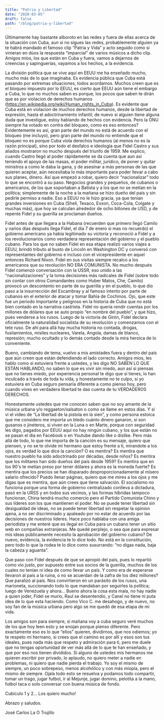```yaml
---
title: "Patria y Libertad"
date: "2020-03-05"
draft: false
path: "/blog/patria-y-libertad"
---
```


Últimamente hay bastante alboroto en las redes y fuera de ellas acerca de la situación con Cuba, aun si no sigues las redes, probablemente alguien ya te habrá mandado el famoso clip “Patria y Vida” y acto seguido como si vinieran en dúos la respuesta “imparcial” de varios músicos a dicho clip. Amigos míos, los que están en Cuba y fuera, vamos a dejarnos de creencias y sapinguerias, vayamos a los hechos, a la evidencia. 

La división política que se vive aquí en EEUU me ha enseñado mucho, mucho más de lo que imaginaba. Es evidencia pública que Cuba está pasando por extremas situaciones, todos acordamos. Muchos creen que es el bloqueo impuesto por lo EEUU, es cierto que EEUU aún tiene el embargo a Cuba, lo que no muchos saben es porque, los pocos que saben te dirán que es por violacion de derechos humanos (https://en.wikipedia.org/wiki/Human_rights_in_Cuba). Es evidente que Cuba está en violacion de muchos derechos humanos, desde la libertad de expresión, hasta el adoctrinamiento infantil; de nuevo si alguien tiene alguna duda que investigue, estoy hablando de hechos con evidencia. Pero la ONU siempre ha votado en contra del bloqueo, como es eso entonces? Evidentemente es así, gran parte del mundo no está de acuerdo con el bloqueo (me incluyo), pero gran parte del mundo no entiende que el bloqueo no es porque Cuba viola derechos humanos (al menos no es la razón principal), sino por todo el desfalco e ideología que Fidel Castro y sus aliados mostraron no mucho después del triunfo de 1959. Me explico, cuando Castro llegó al poder rápidamente se da cuenta que aun así teniendo el apoyo de las masas, el poder militar, jurídico, de poner y quitar ministros a como le daba la gana, y de asesinar a más personas de las que quieren aceptar,  aún necesitaba lo más importante para poder llevar a cabo sus planes, dinero. Así que empezó a robar, quiero decir “nacionalizar” todo lo que se encontró a su paso. Negocios grandes y pequeños, de cubanos o americanos, de los que soportaban a Batista y a los que no se metían en la política; simplemente de la noche a la mañana se hizo dueño del país y sin pedirle permiso a nadie. Eso a EEUU no le hizo gracia, ya que tenían grandes inversiones en Cuba (Shell, Texaco, Exxon, Coca-Cola, Colgate y muchas más), que hoy se calculan alrededor de ocho billones de USD, y de repente Fidel y su guerilla se proclaman dueños. 

Fidel antes de que llegara a la Habana (recuerden que primero llegó Camilo y varios días después llega Fidel, el día 7 de enero si mas no recuerdo) el gobierno americano ya había legitimado su victoria y reconoció a Fidel y a los revolucionarios como verdadera representación del gobierno y el pueblo cubano. Para los que no saben Fidel en esa etapa realizó varios viajes a EEUU, brindó tributo al busto de Lincoln en Washington DC y conversó con representantes del gobierno e incluso con el vicepresidente en aquel entonces Richard Nixon. Fidel en sus visitas siempre recalco a los americanos que su revolución NO ERA COMUNISTA. No mucho después Fidel comenzó conversación con la USSR, eso unido a las “nacionalizaciones” y la toma decisiones más radicales de Fidel (sobre todo sin contar con otros Comandantes como Huber Matos, Che, Camilo) provocó un descontento en parte de su guerilla y en el pueblo, lo que dio paso a la insurrección del Escambray y al famoso intento por parte de cubanos en el exterior de atacar y tomar Bahía de Cochinos. Ojo, que este fue un periodo importante y peligroso en la historia de Cuba que no está bien contado en la narrativa castrista. Fidel no quería rendir cuentas por los millones de dólares que se auto propio “en nombre del pueblo”, y que hizo, pues venderse a los rusos. Luego de la victoria de Girón, Fidel declara oficialmente la naturalidad socialista de su revolución y comenzamos con el tete ruso. De ahí para allá hay mucha historia no contada, drogas, fusilamientos, misiles nucleares, Varela, Angola, damas de blanco, represión; mucho ocultado y lo demás contado desde la mira heroica de lo conveniente. 

Bueno, cambiando de tema, vuelvo a mis amistades fuera y dentro del país que aún creen que están defendiendo el lado correcto. Amigos mios, les hablo como si estuviera frente a ustedes, y les digo NO SABEN LO QUE ESTÁN HABLANDO, no saben lo que es vivir sin miedo, aun así si piensas que no tienes miedo, por experiencia personal te digo que si tienes, lo han inculcado a través de toda tu vida, y honestamente no te culpo, si yo estuviera en Cuba seguro pensaría diferente a como pienso hoy, pero cuando vives en verdadera libertad te das cuenta de tu VERDADEROS DERECHOS.

Honestamente ustedes que me conocen saben que no soy amante de la música urbana y/o reggaeton/salsaton o como se llame en estos días. Y si vi el video de “La libertad de la pistola en la sien”, y como persona estoica que me considero me importa un bledo cuánto dinero ganaron, si son gusanos o jineteros, si viven en la Luna o en Marte, porque con seguridad les digo, pagados por EEUU aquí no hay ningún cubano, y los que están no se pasan el dia en Facebook o en Youtube dando like o dislike. Pero más allá de todo, lo que me importa de la canción es su mensaje, quiero que piensen, y no se te olvide mi hermano que estoy frente a ti, mirandote a los ojos, es verdad lo que dice la canción? O es mentira? Es mentira que nuestro pueblo ha sido adoctrinado por décadas, desde niños? Es mentira que los militares han sido dueños del país desde 1959? Es mentira que en los 90's te metían preso por tener dólares y ahora es la moneda fuerte? Es mentira que los precios se han disparado desproporcionadamente al mísero salario ofrecido? Puedo llenar páginas, quiero que me mires a los ojos y me digas que es mentira, que aún crees que tiene salvación. 
El socialismo no funciona porque una forma de gobierno centralizado conlleva a dictadura, pasó en la URSS y en todos sus vecinos, y las formas híbridas tampoco funcionan, China tendrá mucho comercio pero el Partido Comunista Chino y sus líderes son los que mantienen el poder. No se puede tener libertad sin desigualdad de ideas, no se puede tener libertad sin respetar la opinion ajena, a no ser discriminado y apaleado por no estar de acuerdo por las decisiones de nuestros líderes. Hace poco hablaba con una amiga periodista y me enteré que es ilegal en Cuba para un cubano tener un sitio web en compañías extranjeras. Me quedé perplejo, o sea que para expresar mis ideas públicamente necesito la aprobación del gobierno cubano? De nuevo, evidencia, la evidencia te lo dice todo. No está en la constitución, pero todo lo que la rodea te lo dice como susurrando: “no digas nada, baja la cabeza y aguanta”.
 
Que paso con Fidel después de que se apropió del país, pues lo repartió como vio justo, por supuesto entre sus socios de la guerilla, muchos de los cuales no tenían ni idea de como llevar un país. Y como era de esperarse llevaron al país a la ruina, o no se acuerdan de la zafra de los diez millones? Que paralizó al país. Nos convirtieron en un parásito de los rusos, una marioneta, succionando todo lo que mandaban por seguirles la política; luego de Venezuela y ahora… Bueno ahora la cosa esta mala, no hay nadie a quien joder, Fidel se murio, Raul se desentendio, y Canel no tiene ni puta idea de lo que esta haciendo. Como Vico C. me desahogo, y de nuevo, no soy fan de la música urbana pero algo se me quedó de esa etapa de mi vida.

Los amigos son para siempre, si mañana voy a cuba seguro veré muchos de los que hoy leen esto y se enojan porque pienso diferente. Pero exactamente eso es lo que “ellos” quieren, dividirnos, que nos odiemos; yo te respeto mi hermano, si crees que el camino es por allí y esos son tus ideales, pues nada más que respeto y admiración para ti, pero me duele que no tengas oportunidad de ver más allá de lo que te han enseñado, y que por eso nos tienen divididos. Si alguno de ustedes mis hermanos me quieren escribir por privado, lo aplaudo, no quiero meter a nadie en problemas, ni quiero que nadie pierda el trabajo. Yo soy el mismo de siempre, un poco sobrepeso, menos alcohólico y con más miopía, pero el mismo de siempre. Ojala todo esto se resuelva y podamos todo compartir, tomar un trago, jugar futbol, ir al Mejunje, jugar domino, pelotita a la mano, futbol taca o solo conversar con buena música de fondo. 

Cubículo 1 y 2... Los quiero mucho!

Abrazo y saludos. 

José Carlos La O Trujillo
